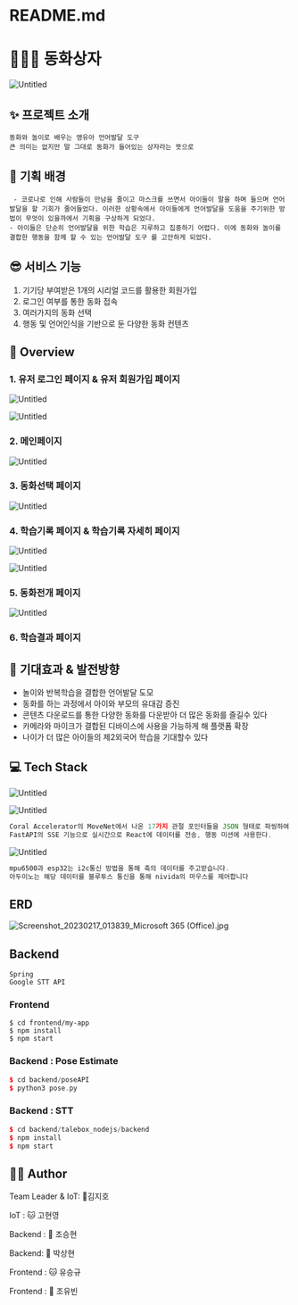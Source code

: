 # README.md

# 🧚🏻‍♂️ 동화상자

![Untitled](README_source/Untitled.png)

## ✨ 프로젝트 소개

```
동화와 놀이로 배우는 영유아 언어발달 도구
큰 의미는 없지만 말 그대로 동화가 들어있는 상자라는 뜻으로
```

## 🙂 기획 배경

```
 - 코로나로 인해 사람들이 만남을 줄이고 마스크를 쓰면서 아이들이 말을 하며 들으며 언어발달을 할 기회가 줄어들었다. 이러한 상황속에서 아이들에게 언어발달을 도움을 주기위한 방법이 무엇이 있을까에서 기획을 구상하게 되었다.
- 아이들은 단순히 언어발달을 위한 학습은 지루하고 집중하기 어렵다. 이에 동화와 놀이를 결합한 행동을 함께 할 수 있는 언어발달 도구 를 고안하게 되었다.

```

## 😎 서비스 기능

1. 기기당 부여받은 1개의 시리얼 코드를 활용한 회원가입
2. 로그인 여부를 통한 동화 접속
3. 여러가지의 동화 선택
4. 행동 및 언어인식을 기반으로 둔 다양한 동화 컨텐츠

## 👀 Overview

### 1. 유저 로그인 페이지 & 유저 회원가입 페이지

![Untitled](README_source/Untitled%201.png)

![Untitled](README_source/Untitled%202.png)

### 2. 메인페이지

![Untitled](README_source/Untitled%203.png)

### 3. 동화선택 페이지

![Untitled](README_source/Untitled%204.png)

### 4. 학습기록 페이지 & 학습기록 자세히 페이지

![Untitled](README_source/Untitled%205.png)

![Untitled](README_source/Untitled%206.png)

### 5. 동화전개 페이지

![Untitled](README_source/Untitled%207.png)

### 6. 학습결과 페이지

## 🦄 기대효과 & 발전방향

- 놀이와 반복학습을 결합한 언어발달 도모
- 동화를 하는 과정에서 아이와 부모의 유대감 증진
- 콘텐츠 다운로드를 통한 다양한 동화를 다운받아 더 많은 동화를 즐길수 있다
- 카메라와 마이크가 결합된 디바이스에 사용을 가능하게 해 플랫폼 확장
- 나이가 더 많은 아이들의 제2외국어 학습을 기대할수 있다

## 💻 Tech Stack

![Untitled](README_source/Untitled%208.png)

![Untitled](README_source/Untitled%209.png)

```jsx
Coral Accelerator의 MoveNet에서 나온 17가지 관절 포인터들을 JSON 형태로 파씽하여
FastAPI의 SSE 기능으로 실시간으로 React에 데이터를 전송, 행동 미션에 사용한다.
```

![Untitled](README_source/Untitled%2010.png)

```jsx
mpu6500과 esp32는 i2c통신 방법을 통해 축의 데이터를 주고받습니다. 
아두이노는 해당 데이터를 블루투스 통신을 통해 nivida의 마우스를 제어합니다
```

## ERD

![Screenshot_20230217_013839_Microsoft 365 (Office).jpg](README_source/Screenshot_20230217_013839_Microsoft_365_(Office).jpg)

## Backend

```
Spring
Google STT API
```

### Frontend

```
$ cd frontend/my-app
$ npm install
$ npm start
```

### Backend : Pose Estimate

```cpp
$ cd backend/poseAPI
$ python3 pose.py
```

### Backend : STT

```cpp
$ cd backend/talebox_nodejs/backend
$ npm install
$ npm start
```

## 🤼‍♂️ Author

Team Leader & IoT: 🐯김지호

IoT : 🐱 고현영

Backend : 🐶 조승현

Backend: 🐺 박상현

Frontend : 🐱 유승규

Frontend : 🦁 조유빈